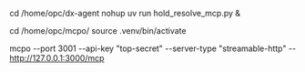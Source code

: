 

cd /home/opc/dx-agent
nohup uv run hold_resolve_mcp.py &

cd /home/opc/mcpo/
source .venv/bin/activate

mcpo --port 3001 --api-key "top-secret" --server-type "streamable-http" -- http://127.0.0.1:3000/mcp
